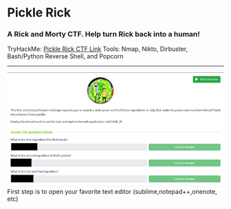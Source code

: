 # Pickle Rick
### A Rick and Morty CTF. Help turn Rick back into a human!
TryHackMe: [Pickle Rick CTF Link](https://tryhackme.com/room/picklerick)
Tools: Nmap, Nikto, Dirbuster, Bash/Python Reverse Shell, and Popcorn

---

![IMG1](images/img1.png "Figure-1")  
First step is to open your favorite text editor (sublime,notepad++,onenote, etc)
